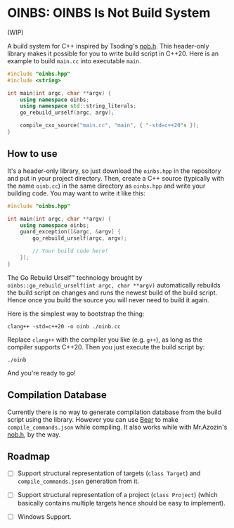 # OINBS: OINBS Is Not Build System

(WIP)

A build system for C++ inspired by Tsoding's [nob.h](https://github.com/tsoding/nob.h). This header-only library makes it possible for you to write build script in C++20. Here is an example to build `main.cc` into executable `main`.

```c++
#include "oinbs.hpp"
#include <string>

int main(int argc, char **argv) {
    using namespace oinbs;
    using namespace std::string_literals;
    go_rebuild_urself(argc, argv);

    compile_cxx_source("main.cc", "main", { "-std=c++20"s });
}

```

## How to use

It's a header-only library, so just download the `oinbs.hpp` in the repository and put in your project directory. Then, create a C++ source (typically with the name `oinb.cc`) in the same directory as `oinbs.hpp` and write your building code. You may want to write it like this:
```c++
#include "oinbs.hpp"

int main(int argc, char **argv) {
    using namespace oinbs;
    guard_exception([&argc, &argv] {
        go_rebuild_urself(argc, argv);

        // Your build code here! 
    });
}

```

The Go Rebuild Urself™ technology brought by `oinbs::go_rebuild_urself(int argc, char **argv)` automatically rebuilds the build script on changes and runs the newest build of the build script. Hence once you build the source you will never need to build it again.

Here is the simplest way to bootstrap the thing:
```shell
clang++ -std=c++20 -o oinb ./oinb.cc
```

Replace `clang++` with the compiler you like (e.g. `g++`), as long as the compiler supports C++20. Then you just execute the build script by:

```shell
./oinb
```

And you're ready to go! 


## Compilation Database

Currently there is no way to generate compilation database from the build script using the library. However you can use [Bear](https://github.com/rizsotto/Bear) to make `compile_commands.json` while compiling. It also works while with Mr.Azozin's [nob.h](https://github.com/tsoding/nob.h), by the way.

## Roadmap

- [ ] Support structural representation of targets (`class Target`) and `compile_commands.json` generation from it.
- [ ] Support structural representation of a project (`class Project`) (which basically contains multiple targets hence should be easy to implement).
- [ ] Windows Support.


